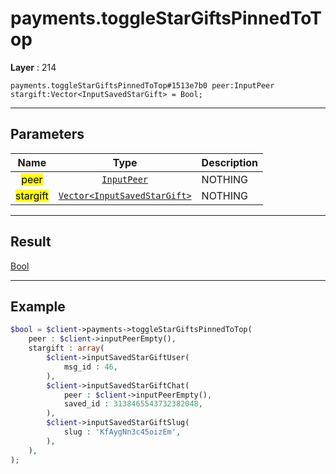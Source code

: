 # payments.toggleStarGiftsPinnedToTop

**Layer** : 214

```tl
payments.toggleStarGiftsPinnedToTop#1513e7b0 peer:InputPeer stargift:Vector<InputSavedStarGift> = Bool;
```

---

## Parameters

| Name | Type | Description |
| :---: | :---: | :--- |
| <mark>peer</mark> | [`InputPeer`](type/InputPeer) | NOTHING |
| <mark>stargift</mark> | [`Vector<InputSavedStarGift>`](type/InputSavedStarGift) | NOTHING |

---

## Result

[Bool](type/Bool)

---

## Example

```php
$bool = $client->payments->toggleStarGiftsPinnedToTop(
	peer : $client->inputPeerEmpty(),
	stargift : array(
		$client->inputSavedStarGiftUser(
			msg_id : 46,
		),
		$client->inputSavedStarGiftChat(
			peer : $client->inputPeerEmpty(),
			saved_id : 3138465543732382048,
		),
		$client->inputSavedStarGiftSlug(
			slug : 'KfAygNn3c45oizEm',
		),
	),
);
```